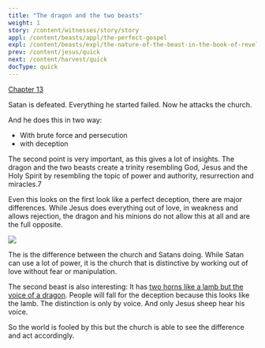 ```yaml
---
title: "The dragon and the two beasts"
weight: 1
story: /content/witnesses/story/story
appl: /content/beasts/appl/the-perfect-gospel
expl: /content/beasts/expl/the-nature-of-the-beast-in-the-book-of-revelation
prev: /content/jesus/quick
next: /content/harvest/quick
docType: quick
---
```


[Chapter 13](https://www.bibleserver.com/NIV/Revelation13)

Satan is defeated. Everything he started failed. Now he attacks the church.

And he does this in two way:
- With brute force and persecution
- with deception

The second point is very important, as this gives a lot of insights. The dragon and the two beasts create a trinity resembling God, Jesus and the Holy Spirit by resembling the topic of power and authority, resurrection and miracles.7

Even this looks on the first look like a perfect deception, there are major differences. While Jesus does everything out of love, in weakness and allows rejection, the dragon and his minions do not allow this at all and are the full opposite.

![](/images/trinity_en.jpg)

The is the difference between the church and Satans doing. While Satan can use a lot of power, it is the church that is distinctive by working out of love without fear or manipulation. 

The second beast is also interesting: It has [two horns like a lamb but the voice of a dragon](https://www.bibleserver.com/NIV/Revelation13%3A11). People will fall for the deception because this looks like the lamb. The distinction is only by voice. And only Jesus sheep hear his voice.

So the world is fooled by this but the church is able to see the difference and act accordingly.